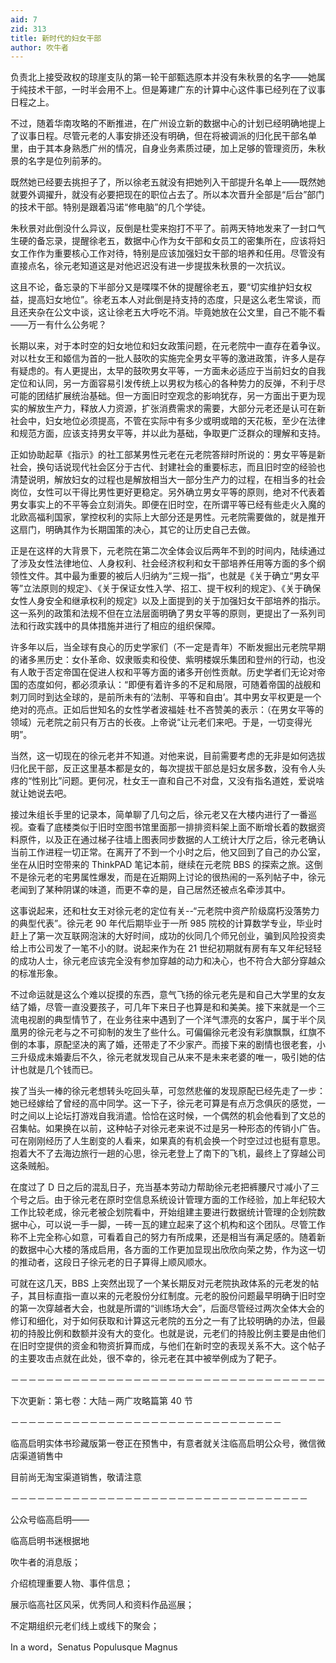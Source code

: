 ```yaml
---
aid: 7
zid: 313
title: 新时代的妇女干部
author: 吹牛者
---
```


负责北上接受政权的琼崖支队的第一轮干部甄选原本并没有朱秋景的名字――她属于纯技术干部，一时半会用不上。但是筹建广东的计算中心这件事已经列在了议事日程之上。

不过，随着华南攻略的不断推进，在广州设立新的数据中心的计划已经明确地提上了议事日程。尽管元老的人事安排还没有明确，但在将被调派的归化民干部名单里，由于其本身熟悉广州的情况，自身业务素质过硬，加上足够的管理资历，朱秋景的名字是位列前茅的。

既然她已经要去挑担子了，所以徐老五就没有把她列入干部提升名单上――既然她就要外调擢升，就没有必要把现在的职位占去了。所以本次晋升全部是“后台”部门的技术干部。特别是跟着冯诺“修电脑”的几个学徒。

朱秋景对此倒没什么异议，反倒是杜雯来抱打不平了。前两天特地发来了一封口气生硬的备忘录，提醒徐老五，数据中心作为女干部和女员工的密集所在，应该将妇女工作作为重要核心工作对待，特别是应该加强妇女干部的培养和任用。尽管没有直接点名，徐元老知道这是对他迟迟没有进一步提拔朱秋景的一次抗议。

这且不论，备忘录的下半部分又是喋喋不休的提醒徐老五，要“切实维护妇女权益，提高妇女地位”。徐老五本人对此倒是持支持的态度，只是这么老生常谈，而且还夹杂在公文中谈，这让徐老五大呼吃不消。毕竟她放在公文里，自己不能不看――万一有什么公务呢？

长期以来，对于本时空的妇女地位和妇女政策问题，在元老院中一直存在着争议。对以杜女王和姬信为首的一批人鼓吹的实施完全男女平等的激进政策，许多人是存有疑虑的。有人更提出，太早的鼓吹男女平等，一方面未必适应于当前妇女的自我定位和认同，另一方面容易引发传统上以男权为核心的各种势力的反弹，不利于尽可能的团结扩展统治基础。但一方面旧时空观念的影响犹存，另一方面出于更为现实的解放生产力，释放人力资源，扩张消费需求的需要，大部分元老还是认可在新社会中，妇女地位必须提高，不管在实际中有多少或明或暗的天花板，至少在法律和规范方面，应该支持男女平等，并以此为基础，争取更广泛群众的理解和支持。

正如协助起草《指示》的社工部某男性元老在元老院答辩时所说的：男女平等是新社会，换句话说现代社会区分于古代、封建社会的重要标志，而且旧时空的经验也清楚说明，解放妇女的过程也是解放相当大一部分生产力的过程，在相当多的社会岗位，女性可以干得比男性更好更稳定。另外确立男女平等的原则，绝对不代表着男女事实上的不平等会立刻消失。即便在旧时空，在所谓平等已经有些走火入魔的北欧高福利国家，掌控权利的实际上大部分还是男性。元老院需要做的，就是推开这扇门，明确其作为长期国策的决心，其它的让历史自己去做。

正是在这样的大背景下，元老院在第二次全体会议后两年不到的时间内，陆续通过了涉及女性法律地位、人身权利、社会经济权利和女干部培养任用等方面的多个纲领性文件。其中最为重要的被后人归纳为“三规一指”，也就是《关于确立“男女平等”立法原则的规定》、《关于保证女性入学、招工、提干权利的规定》、《关于确保女性人身安全和继承权利的规定》以及上面提到的关于加强妇女干部培养的指示。这一系列的政策和法规不但在立法层面明确了男女平等的原则，更提出了一系列司法和行政实践中的具体措施并进行了相应的组织保障。

许多年以后，当全球有良心的历史学家们（不一定是青年）不断发掘出元老院早期的诸多黑历史：女仆革命、奴隶贩卖和役使、紫明楼娱乐集团和登州的行动，也没有人敢于否定帝国在促进人权和平等方面的诸多开创性贡献。历史学者们无论对帝国的态度如何，都必须承认：“即便有着许多的不足和局限，可随着帝国的战舰和刺刀同时到达全球的，是前所未有的‘法制、平等和自由’。其中男女平权更是一个绝对的亮点。正如后世知名的女性学者波福娃·杜不吝赞美的表示：（在男女平等的领域）元老院之前只有万古的长夜。上帝说“让元老们来吧。于是，一切变得光明”。

当然，这一切现在的徐元老并不知道。对他来说，目前需要考虑的无非是如何选拔归化民干部，反正这里基本都是女的，每次提拔干部总是妇女居多数，没有令人头疼的“性别比”问题。更何况，杜女王一直和自己不对盘，又没有指名道姓，爱说啥就让她说去吧。

接过朱组长手里的记录本，简单聊了几句之后，徐元老又在大楼内进行了一番巡视。查看了底楼类似于旧时空图书馆里面那一排排资料架上面不断增长着的数据资料原件，以及正在通过梯子往墙上图表同步数据的人工统计大厅之后，徐元老确认当前工作进程一切正常。在离开了不到一个小时之后，他又回到了自己的办公室，坐在从旧时空带来的 ThinkPAD 笔记本前，继续在元老院 BBS 的探索之旅。这倒不是徐元老的宅男属性爆发，而是在近期网上讨论的很热闹的一系列帖子中，徐元老闻到了某种阴谋的味道，而更不幸的是，自己居然还被点名牵涉其中。

这事说起来，还和杜女王对徐元老的定位有关--“元老院中资产阶级腐朽没落势力的典型代表”。徐元老 90 年代后期毕业于一所 985 院校的计算数学专业，毕业时赶上了第一次互联网泡沫的大好时间，成功的伙同几个师兄创业，骗到风险投资卖给上市公司发了一笔不小的财。说起来作为在 21 世纪初期就有房有车又年纪轻轻的成功人士，徐元老应该完全没有参加穿越的动力和决心，也不符合大部分穿越众的标准形象。

不过命运就是这么个难以捉摸的东西，意气飞扬的徐元老先是和自己大学里的女友结了婚，尽管一直没要孩子，可几年下来日子也算是和和美美。接下来就是一个三流电视剧的典型情节了，在业务往来中遇到了一个洋气漂亮的女客户，属于半个凤凰男的徐元老与之不可抑制的发生了些什么。可偏偏徐元老没有彩旗飘飘，红旗不倒的本事，原配坚决的离了婚，还带走了不少家产。而接下来的剧情也很老套，小三升级成未婚妻后不久，徐元老就发现自己从来不是未来老婆的唯一，吸引她的估计也就是几个钱而已。

挨了当头一棒的徐元老想转头吃回头草，可忽然悲催的发现原配已经先走了一步：她已经嫁给了曾经的高中同学。这一下子，徐元老可算是有点万念俱灰的感觉，一时之间以上论坛打游戏自我消遣。恰恰在这时候，一个偶然的机会他看到了文总的召集帖。如果换在以前，这种帖子对徐元老来说不过是另一种形态的传销小广告。可在刚刚经历了人生剧变的人看来，如果真的有机会换一个时空过过也挺有意思。抱着大不了去海边旅行一趟的心思，徐元老登上了南下的飞机，最终上了穿越公司这条贼船。

在度过了 D 日之后的混乱日子，充当基本劳动力帮助徐元老把裤腰尺寸减小了三个号之后。由于徐元老在原时空信息系统设计管理方面的工作经验，加上年纪较大工作比较老成，徐元老被企划院看中，开始组建主要进行数据统计管理的企划院数据中心，可以说一手一脚，一砖一瓦的建立起来了这个机构和这个团队。尽管工作称不上完全称心如意，可看着自己的努力有所成果，还是相当有满足感的。随着新的数据中心大楼的落成启用，各方面的工作更加显现出欣欣向荣之势，作为这一切的推动者，这段日子徐元老的日子算得上顺风顺水。

可就在这几天，BBS 上突然出现了一个某长期反对元老院执政体系的元老发的帖子，其目标直指一直以来的元老股份分红制度。元老的股份问题最早明确于旧时空的第一次穿越者大会，也就是所谓的“训练场大会”，后面尽管经过两次全体大会的修订和细化，对于如何获取和计算这元老院的五分之一有了比较明确的办法，但最初的持股比例和数额并没有大的变化。也就是说，元老们的持股比例主要是由他们在旧时空提供的资金和物资折算而成，与他们在新时空的表现关系不大。这个帖子的主要攻击点就在此处，很不幸的，徐元老在其中被举例成为了靶子。

－－－－－－－－－－－－－－－－－－－－－－－－－－－－－－－－－－－－

下次更新：第七卷：大陆－两广攻略篇第 40 节

－－－－－－－－－－－－－－－－－－－－－－－－－－－－－－－

临高启明实体书珍藏版第一卷正在预售中，有意者就关注临高启明公众号，微信微店渠道销售中

目前尚无淘宝渠道销售，敬请注意

－－－－－－－－－－－－－－－－－－－－－－－－－－－－－－－－－－

公众号临高启明——

临高启明书迷根据地

吹牛者的消息版；

介绍梳理重要人物、事件信息；

展示临高社区风采，优秀同人和资料作品巡展；

不定期组织元老们线上或线下的聚会；

In a word，Senatus Populusque Magnus
